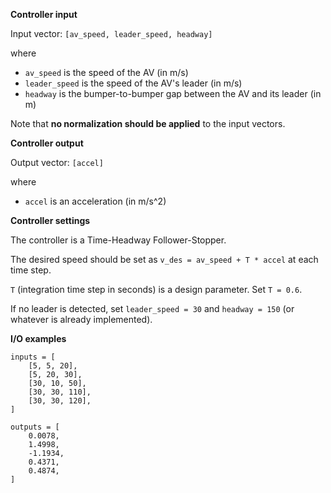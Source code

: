 **Controller input**

Input vector: `[av_speed, leader_speed, headway]`

where

- `av_speed` is the speed of the AV (in m/s)
- `leader_speed` is the speed of the AV's leader (in m/s)
- `headway` is the bumper-to-bumper gap between the AV and its leader (in m)

Note that **no normalization should be applied** to the input vectors.

**Controller output**

Output vector: `[accel]`

where

- `accel` is an acceleration (in m/s^2)

**Controller settings**

The controller is a Time-Headway Follower-Stopper.

The desired speed should be set as `v_des = av_speed + T * accel` at each time step.

`T` (integration time step in seconds) is a design parameter. Set `T = 0.6`.

If no leader is detected, set `leader_speed = 30` and `headway = 150` (or whatever is already implemented).

**I/O examples**

```
inputs = [
    [5, 5, 20],
    [5, 20, 30],
    [30, 10, 50],
    [30, 30, 110],
    [30, 30, 120],
]

outputs = [
    0.0078,  
    1.4998, 
    -1.1934,  
    0.4371,  
    0.4874,
]
```
